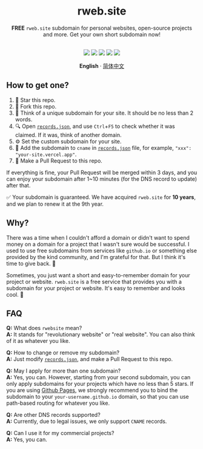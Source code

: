 <div align="center">
<!-- <a href="https://github.com/katorlys/rweb.site"><img src="/" height="75"></a> -->
<h1>rweb.site</h1>

**FREE** `rweb.site` subdomain for personal websites, open-source projects and more. Get your own short subdomain now!<br><br>

[![](https://img.shields.io/badge/license-MIT-%23EFEFEF?style=flat-square&logoColor=white&labelColor=black)](/LICENSE)
[![](https://img.shields.io/github/issues-pr-closed-raw/katorlys/katorlys.github.io?style=flat-square&logoColor=white&label=applications&labelColor=black&color=%2379E096)](https://github.com/katorlys/rweb.site/pulls)
[![](https://img.shields.io/github/contributors-anon/katorlys/katorlys.github.io?style=flat-square&logoColor=white&label=applicants&labelColor=black&color=%23FFC868)](https://github.com/katorlys/rweb.site/graphs/contributors)
[![](https://img.shields.io/github/commit-activity/m/katorlys/katorlys.github.io?style=flat-square&logoColor=white&label=frequency&labelColor=black&color=%2377CCF6)](https://github.com/katorlys/rweb.site/pulse/monthly)
[![](https://img.shields.io/github/stars/katorlys/katorlys.github.io?style=flat-square&logoColor=white&label=stars&labelColor=black&color=%23FF97A8)](https://github.com/katorlys/rweb.site/stargazers)

**English** · [简体中文](/docs/zh-CN/README.md)

</div>


## How to get one?
1. 🌟 Star this repo.
2. 🍴 Fork this repo.
3. 🧠 Think of a unique subdomain for your site. It should be no less than 2 words. 
4. 🔍 Open [`records.json`](/records.json), and use `Ctrl`+`F5` to check whether it was claimed. If it was, think of another domain.
5. ⚙️ Set the custom subdomain for your site.
6. 📄 Add the subdomain to `cname` in [`records.json`](/records.json) file, for example, `"xxx": "your-site.vercel.app"`.
7. 🥰 Make a Pull Request to this repo.

If everything is fine, your Pull Request will be merged within 3 days, and you can enjoy your subdomain after 1~10 minutes (for the DNS record to update) after that.  

✅ Your subdomain is guaranteed. We have acquired `rweb.site` for **10 years**, and we plan to renew it at the 9th year.  


## Why?
There was a time when I couldn't afford a domain or didn't want to spend money on a domain for a project that I wasn't sure would be successful. I used to use free subdomains from services like `github.io` or something else provided by the kind community, and I'm grateful for that. But I think it's time to give back. 🎁  

Sometimes, you just want a short and easy-to-remember domain for your project or website. `rweb.site` is a free service that provides you with a subdomain for your project or website. It's easy to remember and looks cool. 🔮  


## FAQ
**Q:** What does `rwebsite` mean?  
**A:** It stands for "revolutionary website" or "real website". You can also think of it as whatever you like.  

**Q:** How to change or remove my subdomain?  
**A:** Just modify [`records.json`](/records.json), and make a Pull Request to this repo.  

**Q:** May I apply for more than one subdomain?  
**A:** Yes, you can. However, starting from your second subdomain, you can only apply subdomains for your projects which have no less than 5 stars. If you are using [Github Pages](https://pages.github.com), we strongly recommend you to bind the subdomain to your `your-username.github.io` domain, so that you can use path-based routing for whatever you like.  

**Q:** Are other DNS records supported?  
**A:** Currently, due to legal issues, we only support `CNAME` records.  

**Q:** Can I use it for my commercial projects?  
**A:** Yes, you can.  


